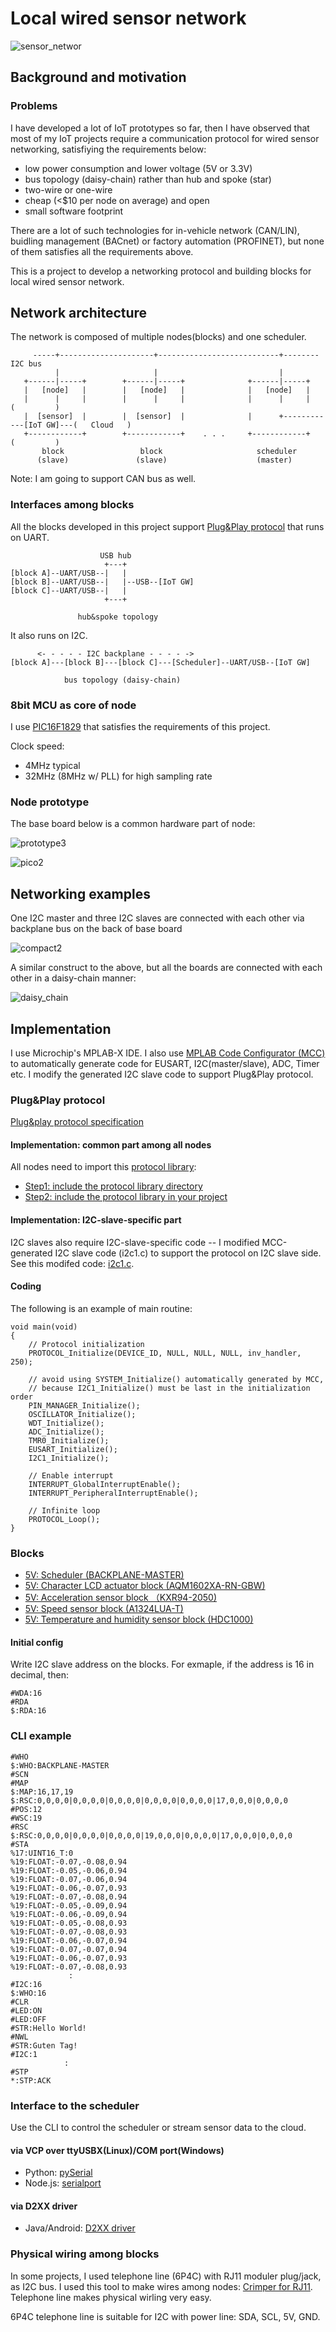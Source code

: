 # Local wired sensor network

![sensor_networ](./doc/sensor_network.jpg)

## Background and motivation

### Problems

I have developed a lot of IoT prototypes so far, then I have observed that most of my IoT projects require a communication protocol for wired sensor networking, satisfiying the requirements below:

- low power consumption and lower voltage (5V or 3.3V)
- bus topology (daisy-chain) rather than hub and spoke (star)
- two-wire or one-wire
- cheap (<$10 per node on average) and open
- small software footprint

There are a lot of such technologies for in-vehicle network (CAN/LIN), buidling management (BACnet) or factory automation (PROFINET), but none of them satisfies all the requirements above.

This is a project to develop a networking protocol and building blocks for local wired sensor network.

## Network architecture

The network is composed of multiple nodes(blocks) and one scheduler.

```
     -----+---------------------+---------------------------+-------- I2C bus
          |                     |                           |
   +------|-----+        +------|-----+              +------|-----+
   |   [node]   |        |   [node]   |              |   [node]   |
   |      |     |        |      |     |              |      |     |                  (         )
   |  [sensor]  |        |  [sensor]  |              |      +------------[IoT GW]---(   Cloud   )
   +------------+        +------------+    . . .     +------------+                  (         )
       block                 block                     scheduler
      (slave)               (slave)                    (master)
```

Note: I am going to support CAN bus as well.

### Interfaces among blocks

All the blocks developed in this project support [Plug&Play protocol](./doc/PROTOCOL.md) that runs on UART.

```
                    USB hub
                     +---+
[block A]--UART/USB--|   |
[block B]--UART/USB--|   |--USB--[IoT GW]
[block C]--UART/USB--|   |
                     +---+

               hub&spoke topology
```

It also runs on I2C.

```
      <- - - - - I2C backplane - - - - ->
[block A]---[block B]---[block C]---[Scheduler]--UART/USB--[IoT GW]

            bus topology (daisy-chain)
```

### 8bit MCU as core of node

I use [PIC16F1829](http://ww1.microchip.com/downloads/en/DeviceDoc/41440A.pdf) that satisfies the requirements of this project.

Clock speed:
- 4MHz typical
- 32MHz (8MHz w/ PLL) for high sampling rate

### Node prototype

The base board below is a common hardware part of node:

![prototype3](./doc/prototype3.png)

![pico2](https://docs.google.com/drawings/d/1_WCC4vuPbIT2im9c337ibk5xEq9WKzrT9907IOWTCCA/pub?w=680&h=400)

## Networking examples

One I2C master and three I2C slaves are connected with each other via backplane bus on the back of base board

![compact2](./doc/compact2.png)

A similar construct to the above, but all the boards are connected with each other in a daisy-chain manner:

![daisy_chain](./doc/daisy_chain.png)

## Implementation

I use Microchip's MPLAB-X IDE. I also use [MPLAB Code Configurator (MCC)](http://www.microchip.com/mplab/mplab-code-configurator) to automatically generate code for EUSART, I2C(master/slave), ADC, Timer etc. I modify the generated I2C slave code to support Plug&Play protocol.

### Plug&Play protocol

[Plug&play protocol specification](./doc/PROTOCOL.md)

#### Implementation: common part among all nodes

All nodes need to import this [protocol library](./blocks/lib/protocol.X):
- [Step1: include the protocol library directory](./doc/mcc_eusart4.png)
- [Step2: include the protocol library in your project](./doc/mcc_eusart3.png)

#### Implementation: I2C-slave-specific part

I2C slaves also require I2C-slave-specific code -- I modified MCC-generated I2C slave code (i2c1.c) to support the protocol on I2C slave side. See this modifed code: [i2c1.c](./blocks/i2c_slave_lcd.X/mcc_generated_files/i2c1.c).

#### Coding

The following is an example of main routine:

```
void main(void)
{    
    // Protocol initialization
    PROTOCOL_Initialize(DEVICE_ID, NULL, NULL, NULL, inv_handler, 250);

    // avoid using SYSTEM_Initialize() automatically generated by MCC,
    // because I2C1_Initialize() must be last in the initialization order
    PIN_MANAGER_Initialize();
    OSCILLATOR_Initialize();
    WDT_Initialize();
    ADC_Initialize();
    TMR0_Initialize();
    EUSART_Initialize();
    I2C1_Initialize();
    
    // Enable interrupt
    INTERRUPT_GlobalInterruptEnable();
    INTERRUPT_PeripheralInterruptEnable();
    
    // Infinite loop
    PROTOCOL_Loop();
}
```

### Blocks

- [5V: Scheduler (BACKPLANE-MASTER)](./blocks/i2c_master.X)
- [5V: Character LCD actuator block (AQM1602XA-RN-GBW)](./blocks/i2c_slave_lcd.X)
- [5V: Acceleration sensor block （KXR94-2050)](./blocks/i2c_slave_accel.X)
- [5V: Speed sensor block (A1324LUA-T)](./blocks/i2c_slave_speed.X)
- [5V: Temperature and humidity sensor block (HDC1000)](./blocks/i2c_slave_temp.X)

#### Initial config

Write I2C slave address on the blocks. For exmaple, if the address is 16 in decimal, then:
```
#WDA:16
#RDA
$:RDA:16
```

### CLI example

```
#WHO
$:WHO:BACKPLANE-MASTER
#SCN
#MAP
$:MAP:16,17,19
$:RSC:0,0,0,0|0,0,0,0|0,0,0,0|0,0,0,0|0,0,0,0|17,0,0,0|0,0,0,0
#POS:12
#WSC:19
#RSC
$:RSC:0,0,0,0|0,0,0,0|0,0,0,0|19,0,0,0|0,0,0,0|17,0,0,0|0,0,0,0
#STA
%17:UINT16_T:0
%19:FLOAT:-0.07,-0.08,0.94
%19:FLOAT:-0.05,-0.06,0.94
%19:FLOAT:-0.07,-0.06,0.94
%19:FLOAT:-0.06,-0.07,0.93
%19:FLOAT:-0.07,-0.08,0.94
%19:FLOAT:-0.05,-0.09,0.94
%19:FLOAT:-0.06,-0.09,0.94
%19:FLOAT:-0.05,-0.08,0.93
%19:FLOAT:-0.07,-0.08,0.93
%19:FLOAT:-0.06,-0.07,0.94
%19:FLOAT:-0.07,-0.07,0.94
%19:FLOAT:-0.06,-0.07,0.93
%19:FLOAT:-0.07,-0.08,0.93
             :
#I2C:16
$:WHO:16
#CLR
#LED:ON
#LED:OFF
#STR:Hello World!
#NWL
#STR:Guten Tag!
#I2C:1
            :
#STP
*:STP:ACK
```

### Interface to the scheduler

Use the CLI to control the scheduler or stream sensor data to the cloud.

#### via VCP over ttyUSBX(Linux)/COM port(Windows)
- Python: [pySerial](https://pythonhosted.org/pyserial/)
- Node.js: [serialport](https://www.npmjs.com/package/serialport)

#### via D2XX driver
- Java/Android: [D2XX driver](http://www.ftdichip.com/Android.htm)

### Physical wiring among blocks

In some projects, I used telephone line (6P4C) with RJ11 moduler plug/jack, as I2C bus. I used this tool to make wires among nodes: [Crimper for RJ11](http://www.mco.co.jp/products/tel/telephonetool/ta-642t.html). Telephone line makes physical wirling very easy.

6P4C telephone line is suitable for I2C with power line: SDA, SCL, 5V, GND.

